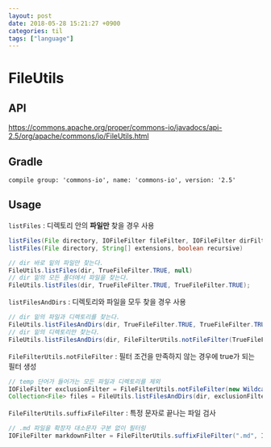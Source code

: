 ```yaml
---
layout: post
date: 2018-05-28 15:21:27 +0900
categories: til
tags: ["language"]
---
```


# FileUtils

## API

<https://commons.apache.org/proper/commons-io/javadocs/api-2.5/org/apache/commons/io/FileUtils.html>

## Gradle

    compile group: 'commons-io', name: 'commons-io', version: '2.5'

## Usage

`listFiles` : 디렉토리 안의 **파일만** 찾을 경우 사용

```java
listFiles(File directory, IOFileFilter fileFilter, IOFileFilter dirFilter)
listFiles(File directory, String[] extensions, boolean recursive)

// dir 바로 밑의 파일만 찾는다.
FileUtils.listFiles(dir, TrueFileFilter.TRUE, null)
// dir 밑의 모든 폴더에서 파일을 찾는다.
FileUtils.listFiles(dir, TrueFileFilter.TRUE, TrueFileFilter.TRUE);
```

`listFilesAndDirs` : 디렉토리와 파일을 모두 찾을 경우 사용

```java
// dir 밑의 파일과 디렉토리를 찾는다.
FileUtils.listFilesAndDirs(dir, TrueFileFilter.TRUE, TrueFileFilter.TRUE);
// dir 밑의 디렉토리만 찾는다.
FileUtils.listFilesAndDirs(dir, FileFilterUtils.notFileFilter(TrueFileFilter.TRUE), TrueFileFilter.TRUE);
```

`FileFilterUtils.notFileFilter` : 필터 조건을 만족하지 않는 경우에 true가 되는 필터 생성

```java
// temp 단어가 들어가는 모든 파일과 디렉토리를 제외
IOFileFilter exclusionFilter = FileFilterUtils.notFileFilter(new WildcardFileFilter("*temp*"));
Collection<File> files = FileUtils.listFilesAndDirs(dir, exclusionFilter, exclusionFilter);
```

`FileFilterUtils.suffixFileFilter` : 특정 문자로 끝나는 파일 검사

```java
// .md 파일을 확장자 대소문자 구분 없이 필터링
IOFileFilter markdownFilter = FileFilterUtils.suffixFileFilter(".md", IOCase.INSENSITIVE);
```
